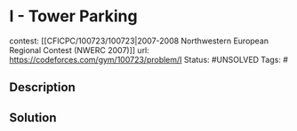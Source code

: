 # I - Tower Parking

contest: [[CFICPC/100723/100723|2007-2008 Northwestern European Regional Contest (NWERC 2007)]]
url: https://codeforces.com/gym/100723/problem/I
Status: #UNSOLVED
Tags: #

## Description

## Solution


